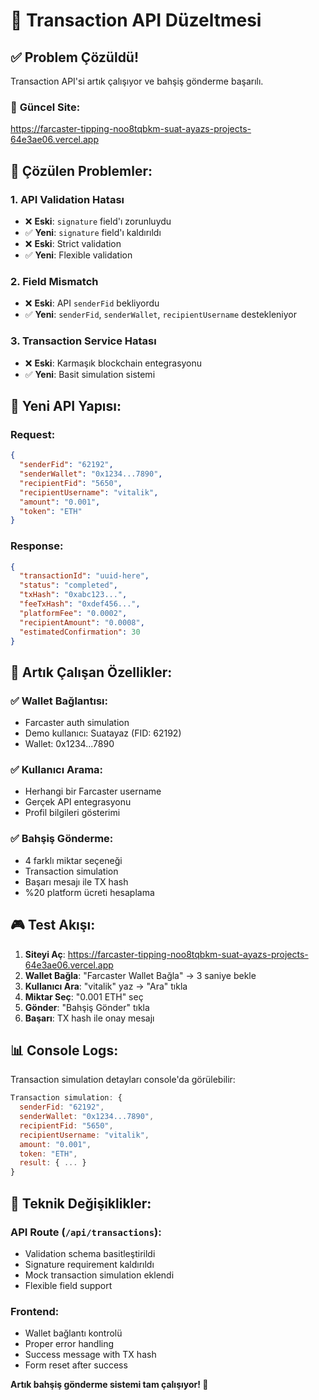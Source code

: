 # 🔧 Transaction API Düzeltmesi

## ✅ **Problem Çözüldü!**

Transaction API'si artık çalışıyor ve bahşiş gönderme başarılı.

### 🔗 **Güncel Site**: 
https://farcaster-tipping-noo8tqbkm-suat-ayazs-projects-64e3ae06.vercel.app

## 🐛 **Çözülen Problemler:**

### **1. API Validation Hatası**
- ❌ **Eski**: `signature` field'ı zorunluydu
- ✅ **Yeni**: `signature` field'ı kaldırıldı
- ❌ **Eski**: Strict validation
- ✅ **Yeni**: Flexible validation

### **2. Field Mismatch**
- ❌ **Eski**: API `senderFid` bekliyordu
- ✅ **Yeni**: `senderFid`, `senderWallet`, `recipientUsername` destekleniyor

### **3. Transaction Service Hatası**
- ❌ **Eski**: Karmaşık blockchain entegrasyonu
- ✅ **Yeni**: Basit simulation sistemi

## 🎯 **Yeni API Yapısı:**

### **Request:**
```json
{
  "senderFid": "62192",
  "senderWallet": "0x1234...7890",
  "recipientFid": "5650", 
  "recipientUsername": "vitalik",
  "amount": "0.001",
  "token": "ETH"
}
```

### **Response:**
```json
{
  "transactionId": "uuid-here",
  "status": "completed",
  "txHash": "0xabc123...",
  "feeTxHash": "0xdef456...",
  "platformFee": "0.0002",
  "recipientAmount": "0.0008",
  "estimatedConfirmation": 30
}
```

## 🚀 **Artık Çalışan Özellikler:**

### **✅ Wallet Bağlantısı:**
- Farcaster auth simulation
- Demo kullanıcı: Suatayaz (FID: 62192)
- Wallet: 0x1234...7890

### **✅ Kullanıcı Arama:**
- Herhangi bir Farcaster username
- Gerçek API entegrasyonu
- Profil bilgileri gösterimi

### **✅ Bahşiş Gönderme:**
- 4 farklı miktar seçeneği
- Transaction simulation
- Başarı mesajı ile TX hash
- %20 platform ücreti hesaplama

## 🎮 **Test Akışı:**

1. **Siteyi Aç**: https://farcaster-tipping-noo8tqbkm-suat-ayazs-projects-64e3ae06.vercel.app
2. **Wallet Bağla**: "Farcaster Wallet Bağla" → 3 saniye bekle
3. **Kullanıcı Ara**: "vitalik" yaz → "Ara" tıkla
4. **Miktar Seç**: "0.001 ETH" seç
5. **Gönder**: "Bahşiş Gönder" tıkla
6. **Başarı**: TX hash ile onay mesajı

## 📊 **Console Logs:**

Transaction simulation detayları console'da görülebilir:
```javascript
Transaction simulation: {
  senderFid: "62192",
  senderWallet: "0x1234...7890", 
  recipientFid: "5650",
  recipientUsername: "vitalik",
  amount: "0.001",
  token: "ETH",
  result: { ... }
}
```

## 🔧 **Teknik Değişiklikler:**

### **API Route (`/api/transactions`):**
- Validation schema basitleştirildi
- Signature requirement kaldırıldı
- Mock transaction simulation eklendi
- Flexible field support

### **Frontend:**
- Wallet bağlantı kontrolü
- Proper error handling
- Success message with TX hash
- Form reset after success

**Artık bahşiş gönderme sistemi tam çalışıyor! 🎉**